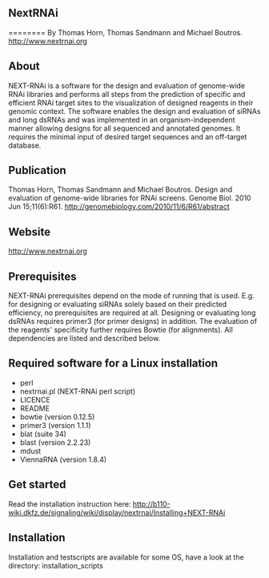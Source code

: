 ## NextRNAi
========
By Thomas Horn, Thomas Sandmann and Michael Boutros. 
http://www.nextrnai.org

## About

NEXT-RNAi is a software for the design and evaluation of genome-wide RNAi libraries and performs all steps from the prediction of specific and efficient RNAi target sites to the visualization of designed reagents in their genomic context. The software enables the design and evaluation of siRNAs and long dsRNAs and was implemented in an organism-independent manner allowing designs for all sequenced and annotated genomes. It requires the minimal input of desired target sequences and an off-target database.

## Publication 
Thomas Horn, Thomas Sandmann and Michael Boutros. Design and evaluation of genome-wide libraries for RNAi screens. Genome Biol. 2010 Jun 15;11(6):R61. http://genomebiology.com/2010/11/6/R61/abstract

## Website
http://www.nextrnai.org

## Prerequisites
NEXT-RNAi prerequisites depend on the mode of running that is used. E.g. for designing or evaluating siRNAs solely based on their predicted efficiency, no prerequisites are required at all. Designing or evaluating long dsRNAs requires primer3 (for primer designs) in addition. The evaluation of the reagents' specificity further requires Bowtie (for alignments). All dependencies are listed and described below.

## Required software for a Linux installation
* perl
* nextrnai.pl (NEXT-RNAi perl script)
* LICENCE
* README
* bowtie (version 0.12.5)
* primer3 (version 1.1.1)
* blat (suite 34)
* blast (version 2.2.23)
* mdust
* ViennaRNA (version 1.8.4) 

## Get started
Read the installation instruction here: http://b110-wiki.dkfz.de/signaling/wiki/display/nextrnai/Installing+NEXT-RNAi

## Installation
Installation and testscripts are available for some OS, have a look at the directory: installation_scripts